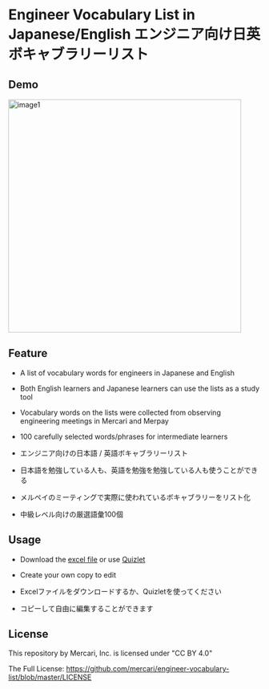 # Engineer Vocabulary List in Japanese/English エンジニア向け日英ボキャブラリーリスト

## Demo

<img width="465" alt="image1" src="https://user-images.githubusercontent.com/2178775/94648364-6225fb00-032d-11eb-9a32-7f142a766908.png">

## Feature

- A list of vocabulary words for engineers in Japanese and English
- Both English learners and Japanese learners can use the lists as a study tool
- Vocabulary words on the lists were collected from observing engineering meetings in Mercari and Merpay
- 100 carefully selected words/phrases for intermediate learners

- エンジニア向けの日本語 / 英語ボキャブラリーリスト
- 日本語を勉強している人も、英語を勉強を勉強している人も使うことができる
- メルペイのミーティングで実際に使われているボキャブラリーをリスト化
- 中級レベル向けの厳選語彙100個

## Usage

- Download the [excel file](https://github.com/mercari/engineer-vocabulary-list/blob/master/Engineer%20Vocabulary%20List.xlsx) or use [Quizlet](https://quizlet.com/merletlists/folders/engineer-vocabulary-lists/sets)
- Create your own copy to edit

- Excelファイルをダウンロードするか、Quizletを使ってください
- コピーして自由に編集することができます

## License

This repository by Mercari, Inc. is licensed under "CC BY 4.0"

The Full License: https://github.com/mercari/engineer-vocabulary-list/blob/master/LICENSE
